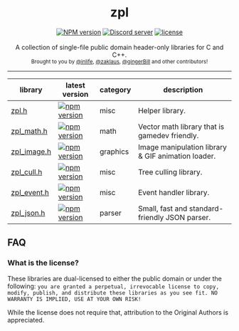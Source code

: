 <div align="center">
<h1>zpl</h1>
</div>

<div align="center">
    <a href="https://github.com/zpl-c/zpl"><img src="https://img.shields.io/npm/v/zpl.c.svg?maxAge=3600" alt="NPM version" /></a>
    <a href="https://discord.gg/2fZVEym"><img src="https://discordapp.com/api/guilds/219565308007022592/embed.png" alt="Discord server" /></a>
    <a href="LICENSE"><img src="https://img.shields.io/github/license/zpl-c/zpl.svg" alt="license" /></a>
</div>

<br />
<div align="center">
  A collection of single-file public domain header-only libraries for C and C++.
</div>

<div align="center">
  <sub>
    Brought to you by <a href="https://github.com/inlife">@inlife</a>,
    <a href="https://github.com/zaklaus">@zaklaus</a>,
    <a href="https://github.com/gingerBill">@gingerBill</a>
    and other contributors!
  </sub>
</div>
<hr/>

library                                                  | latest version                                                                                   | category   | description
------------------------------------------------         | --------------------------------------------------------------------------------------           | ---------- | -------------
[zpl.h](https://www.npmjs.com/package/zpl.c)             | [![npm version](https://badge.fury.io/js/zpl.c.svg)](https://badge.fury.io/js/zpl.c)             | misc       | Helper library.
[zpl_math.h](https://www.npmjs.com/package/zpl_math.c)   | [![npm version](https://badge.fury.io/js/zpl_math.c.svg)](https://badge.fury.io/js/zpl_math.c)   | math       | Vector math library that is gamedev friendly.
[zpl_image.h](https://www.npmjs.com/package/zpl_image.c) | [![npm version](https://badge.fury.io/js/zpl_image.c.svg)](https://badge.fury.io/js/zpl_image.c) | graphics   | Image manipulation library &amp; GIF animation loader.
[zpl_cull.h](https://www.npmjs.com/package/zpl_cull.c)   | [![npm version](https://badge.fury.io/js/zpl_cull.c.svg)](https://badge.fury.io/js/zpl_cull.c)   | misc       | Tree culling library.
[zpl_event.h](https://www.npmjs.com/package/zpl_event.c) | [![npm version](https://badge.fury.io/js/zpl_event.c.svg)](https://badge.fury.io/js/zpl_event.c) | misc       | Event handler library.
[zpl_json.h](https://www.npmjs.com/package/zpl_json.c)   | [![npm version](https://badge.fury.io/js/zpl_json.c.svg)](https://badge.fury.io/js/zpl_json.c)   | parser     | Small, fast and standard-friendly JSON parser.

## FAQ

### What is the license?

These libraries are dual-licensed to either the public domain or under the following: `you are granted a perpetual, irrevocable license to copy, modify,
    publish, and distribute these libraries as you see fit. NO WARRANTY IS IMPLIED, USE AT YOUR OWN RISK!`

While the license does not require that, attribution to the Original Authors is appreciated.
